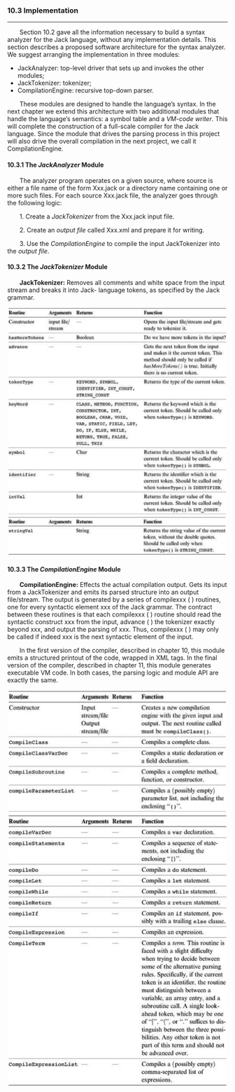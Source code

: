 ### 10.3 Implementation
---


&emsp;&emsp;Section 10.2 gave all the information necessary to build a syntax analyzer for the Jack language, without any implementation details. This section describes a proposed software architecture for the syntax analyzer. We suggest arranging the implementation in three modules:
  * JackAnalyzer: top-level driver that sets up and invokes the other modules;
  * JackTokenizer: tokenizer;
  * CompilationEngine: recursive top-down parser.

&emsp;&emsp;These modules are designed to handle the language’s syntax. In the next chapter we extend this architecture with two additional modules that handle the language’s semantics: a symbol table and a <em>VM-code writer</em>. This will complete the construction of a full-scale compiler for the Jack language. Since the module that drives the parsing process in this project will also drive the overall compilation in the next project, we call it CompilationEngine.



#### 10.3.1 The <em>JackAnalyzer</em> Module

&emsp;&emsp;The analyzer program operates on a given source, where source is either a file name of the form Xxx.jack or a directory name containing one or more such files. For each source Xxx.jack file, the analyzer goes through the following logic:

&emsp;&emsp;1. Create a <em>JackTokenizer</em> from the Xxx.jack input file.

&emsp;&emsp;2. Create an <em>output file</em> called Xxx.xml and prepare it for writing.

&emsp;&emsp;3. Use the <em>CompilationEngine</em> to compile the input JackTokenizer into the <em>output file</em>.



#### 10.3.2 The <em>JackTokenizer</em> Module

&emsp;&emsp;**JackTokenizer:** Removes all comments and white space from the input stream and breaks it into Jack- language tokens, as specified by the Jack grammar.

<div align="center"><img width="500" src="../figure/10/10.61.png"/></div>

<div align="center"><img width="500" src="../figure/10/10.62.png"/></div>



#### 10.3.3 The <em>CompilationEngine</em> Module

&emsp;&emsp;**CompilationEngine:** Effects the actual compilation output. Gets its input from a JackTokenizer and emits its parsed structure into an output file/stream. The output is generated by a series of compilexxx ( ) routines, one for every syntactic element xxx of the Jack grammar. The contract between these routines is that each compilexxx ( ) routine should read the syntactic construct xxx from the input, advance ( ) the tokenizer exactly beyond xxx, and output the parsing of xxx. Thus, compilexxx ( ) may only be called if indeed xxx is the next syntactic element of the input.

&emsp;&emsp;In the first version of the compiler, described in chapter 10, this module emits a structured printout of the code, wrapped in XML tags. In the final version of the compiler, described in chapter 11, this module generates executable VM code. In both cases, the parsing logic and module API are exactly the same.

<div align="center"><img width="500" src="../figure/10/10.63.png"/></div>

<div align="center"><img width="500" src="../figure/10/10.64.png"/></div>
